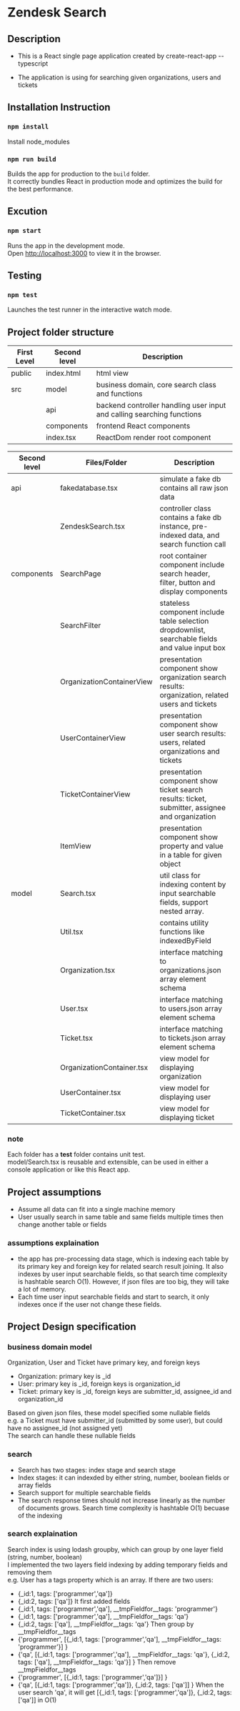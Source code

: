 Zendesk Search
===================

Description
-----------
- This is a React single page application created by create-react-app --typescript

- The application is using for searching given organizations, users and tickets

## Installation Instruction

### `npm install`
Install node_modules

### `npm run build`
Builds the app for production to the `build` folder.<br>
It correctly bundles React in production mode and optimizes the build for the best performance.

## Excution

### `npm start`
Runs the app in the development mode.<br>
Open [http://localhost:3000](http://localhost:3000) to view it in the browser.

## Testing

### `npm test`
Launches the test runner in the interactive watch mode.<br>


## Project folder structure

| First Level   | Second level        |  Description                                                            |
| ------------- | ------------------- | ------------------------------------------------------------------------|
| public        | index.html          |  html view                                                              |
| src           | model               |  business domain, core search class and functions                       |
|               | api                 |  backend controller handling user input and calling searching functions |
|               | components          |  frontend React components                                              |
|               | index.tsx           |  ReactDom render root component                                         |


| Second level        |  Files/Folder             | Description                                                                                     |
| ------------------- | --------------------------|-------------------------------------------------------------------------------------------------|
| api                 | fakedatabase.tsx          | simulate a fake db contains all raw json data                                                   |
|                     | ZendeskSearch.tsx         | controller class contains a fake db instance, pre-indexed data, and search function call        |
| components          | SearchPage                | root container component include search header, filter, button and display components           |
|                     | SearchFilter              | stateless component include table selection dropdownlist, searchable fields and value input box |
|                     | OrganizationContainerView | presentation component show organization search results: organization, related users and tickets|
|                     | UserContainerView         | presentation component show user search results: users, related organizations and tickets       |
|                     | TicketContainerView       | presentation component show ticket search results: ticket, submitter, assignee and organization |
|                     | ItemView                  | presentation component show property and value in a table for given object                      |
| model               | Search.tsx                | util class for indexing content by input searchable fields, support nested array.               |
|                     | Util.tsx                  | contains utility functions like indexedByField                                                  |
|                     | Organization.tsx          | interface matching to organizations.json array element schema                                   |
|                     | User.tsx                  | interface matching to users.json array element schema                                           |
|                     | Ticket.tsx                | interface matching to tickets.json array element schema                                         |
|                     | OrganizationContainer.tsx | view model for displaying organization                                                          |
|                     | UserContainer.tsx         | view model for displaying user                                                                  |
|                     | TicketContainer.tsx       | view model for displaying ticket                                                                | 


### note
Each folder has a __test__ folder contains unit test.<br>
model/Search.tsx is reusable and extensible, can be used in either a console application or like this React app.<br>


## Project assumptions

  - Assume all data can fit into a single machine memory
  - User usually search in same table and same fields multiple times then change another table or fields

### assumptions explaination
  - the app has pre-processing data stage, which is indexing each table by its primary key and foreign key for related search result joining.
    It also indexes by user input searchable fields, so that search time complexity is hashtable search O(1). However, if json files are too
    big, they will take a lot of memory.
  - Each time user input searchable fields and start to search, it only indexes once if the user not change these fields.

## Project Design specification
    
### business domain model

Organization, User and Ticket have primary key, and foreign keys<br>

- Organization: primary key is _id
- User: primary key is _id, foreign keys is organization_id
- Ticket: primary key is _id, foreign keys are submitter_id, assignee_id and organization_id

Based on given json files, these model specified some nullable fields<br>
e.g. a Ticket must have submitter_id (submitted by some user), but could have no assignee_id (not assigned yet) <br>
The search can handle these nullable fields<br>

### search
 - Search has two stages: index stage and search stage
 - Index stages: it can indexded by either string, number, boolean fields or array fields
 - Search support for multiple searchable fields
 - The search response times should not increase linearly as the number of documents grows.
   Search time complexity is hashtable O(1) becuase of the indexing

### search explaination
Search index is using lodash groupby, which can group by one layer field (string, number, boolean) <br>
I implemented the two layers field indexing by adding temporary fields and removing them<br>
e.g. User has a tags property which is an array. If there are two users:<br>
- {_id:1, tags: ['programmer','qa']}
- {_id:2, tags: ['qa']}
It first added fields<br>
- {_id:1, tags: ['programmer','qa'], __tmpFieldfor__tags: 'programmer'}
- {_id:1, tags: ['programmer','qa'], __tmpFieldfor__tags: 'qa'}
- {_id:2, tags: ['qa'], __tmpFieldfor__tags: 'qa'}
Then group by __tmpFieldfor__tags<br>
- {'programmer', [{_id:1, tags: ['programmer','qa'], __tmpFieldfor__tags: 'programmer'}] }
- {'qa', [{_id:1, tags: ['programmer','qa'], __tmpFieldfor__tags: 'qa'}, {_id:2, tags: ['qa'], __tmpFieldfor__tags: 'qa'}] }
Then remove __tmpFieldfor__tags<br>
- {'programmer', [{_id:1, tags: ['programmer','qa']}] }
- {'qa', [{_id:1, tags: ['programmer','qa']}, {_id:2, tags: ['qa']] }
When the user search 'qa', it will get [{_id:1, tags: ['programmer','qa']}, {_id:2, tags: ['qa']] in O(1) <br>